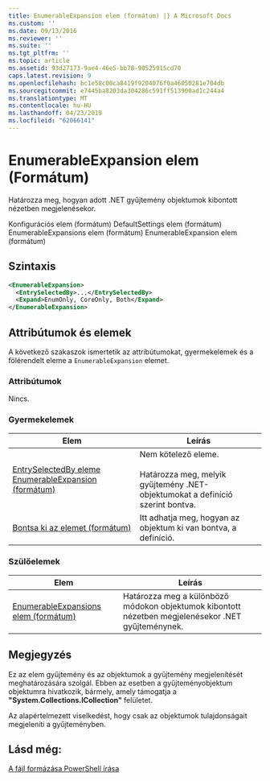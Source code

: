 ```yaml
---
title: EnumerableExpansion elem (formátum) |} A Microsoft Docs
ms.custom: ''
ms.date: 09/13/2016
ms.reviewer: ''
ms.suite: ''
ms.tgt_pltfrm: ''
ms.topic: article
ms.assetid: 93d27173-9ae4-46e5-bb78-90525915cd70
caps.latest.revision: 9
ms.openlocfilehash: bc1e58c00ca8419f9204076f0a46050281e704db
ms.sourcegitcommit: e7445ba8203da304286c591ff513900ad1c244a4
ms.translationtype: MT
ms.contentlocale: hu-HU
ms.lasthandoff: 04/23/2019
ms.locfileid: "62066141"
---
```

# <a name="enumerableexpansion-element-format"></a>EnumerableExpansion elem (Formátum)

Határozza meg, hogyan adott .NET gyűjtemény objektumok kibontott nézetben megjelenésekor.

Konfigurációs elem (formátum) DefaultSettings elem (formátum) EnumerableExpansions elem (formátum) EnumerableExpansion elem (formátum)

## <a name="syntax"></a>Szintaxis

```xml
<EnumerableExpansion>
  <EntrySelectedBy>...</EntrySelectedBy>
  <Expand>EnumOnly, CoreOnly, Both</Expand>
</EnumerableExpansion>
```

## <a name="attributes-and-elements"></a>Attribútumok és elemek

A következő szakaszok ismertetik az attribútumokat, gyermekelemek és a fölérendelt eleme a `EnumerableExpansion` elemet.

### <a name="attributes"></a>Attribútumok

Nincs.

### <a name="child-elements"></a>Gyermekelemek

|Elem|Leírás|
|-------------|-----------------|
|[EntrySelectedBy eleme EnumerableExpansion (formátum)](./entryselectedby-element-for-enumerableexpansion-format.md)|Nem kötelező eleme.<br /><br /> Határozza meg, melyik gyűjtemény .NET-objektumokat a definíció szerint bontva.|
|[Bontsa ki az elemet (formátum)](./expand-element-format.md)|Itt adhatja meg, hogyan az objektum ki van bontva, a definíció.|

### <a name="parent-elements"></a>Szülőelemek

|Elem|Leírás|
|-------------|-----------------|
|[EnumerableExpansions elem (formátum)](./enumerableexpansions-element-format.md)|Határozza meg a különböző módokon objektumok kibontott nézetben megjelenésekor .NET gyűjteménynek.|

## <a name="remarks"></a>Megjegyzés

Ez az elem gyűjtemény és az objektumok a gyűjtemény megjelenítését meghatározására szolgál. Ebben az esetben a gyűjteményobjektum objektumra hivatkozik, bármely, amely támogatja a **"System.Collections.ICollection"** felületet.

Az alapértelmezett viselkedést, hogy csak az objektumok tulajdonságait megjeleníti a gyűjteményben.

## <a name="see-also"></a>Lásd még:

[A fájl formázása PowerShell írása](./writing-a-powershell-formatting-file.md)
